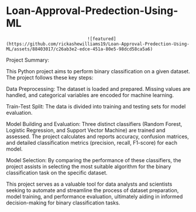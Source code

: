 # Loan-Approval-Predection-Using-ML

                                   ![featured](https://github.com/rickashewilliams19/Loan-Approval-Predection-Using-ML/assets/88403017/c26ab3e2-edce-451a-80e5-98dcd58ca5a6)


Project Summary:

This Python project aims to perform binary classification on a given dataset. The project follows these key steps:

Data Preprocessing: The dataset is loaded and prepared. Missing values are handled, and categorical variables are encoded for machine learning.

Train-Test Split: The data is divided into training and testing sets for model evaluation.

Model Building and Evaluation: Three distinct classifiers (Random Forest, Logistic Regression, and Support Vector Machine) are trained and assessed. The project calculates and reports accuracy, confusion matrices, and detailed classification metrics (precision, recall, F1-score) for each model.

Model Selection: By comparing the performance of these classifiers, the project assists in selecting the most suitable algorithm for the binary classification task on the specific dataset.

This project serves as a valuable tool for data analysts and scientists seeking to automate and streamline the process of dataset preparation, model training, and performance evaluation, ultimately aiding in informed decision-making for binary classification tasks.
